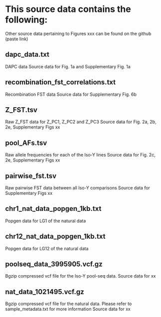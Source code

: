 # This source data contains the following:

Other source data pertaining to Figures xxx can be found on the github (paste link)

## dapc_data.txt
DAPC data
Source data for Fig. 1a and Supplementary Fig. 1a

## recombination_fst_correlations.txt
Recombination FST data
Source data for Supplementary Fig. 6b

## Z_FST.tsv
Raw Z_FST data for Z_PC1, Z_PC2 and Z_PC3
Source data for Fig. 2a, 2b, 2e, Supplementary Figs xx

## pool_AFs.tsv
Raw allele frequencies for each of the Iso-Y lines
Source data for Fig. 2c, 2e, Supplementary Figs xx

## pairwise_fst.tsv
Raw pairwise FST data between all Iso-Y comparisons
Source data for Supplementary Figs xx

## chr1_nat_data_popgen_1kb.txt
Popgen data for LG1 of the natural data

## chr12_nat_data_popgen_1kb.txt
Popgen data for LG12 of the natural data

## poolseq_data_3995905.vcf.gz
Bgzip compressed vcf file for the Iso-Y pool-seq data.
Source data for xx

## nat_data_1021495.vcf.gz
Bgzip compressed vcf file for the natural data. Please refer to sample_metadata.txt for more information
Source data for xx
